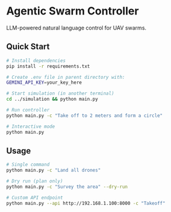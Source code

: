 # Agentic Swarm Controller

LLM-powered natural language control for UAV swarms.

## Quick Start

```bash
# Install dependencies
pip install -r requirements.txt

# Create .env file in parent directory with:
GEMINI_API_KEY=your_key_here

# Start simulation (in another terminal)
cd ../simulation && python main.py

# Run controller
python main.py -c "Take off to 2 meters and form a circle"

# Interactive mode
python main.py
```

## Usage

```bash
# Single command
python main.py -c "Land all drones"

# Dry run (plan only)
python main.py -c "Survey the area" --dry-run

# Custom API endpoint
python main.py --api http://192.168.1.100:8000 -c "Takeoff"
```